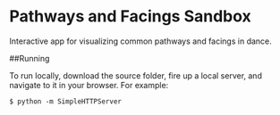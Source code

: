 # Pathways and Facings Sandbox


Interactive app for visualizing common pathways and facings in dance.

##Running

To run locally, download the source folder, fire up a local server, and navigate to it in your browser. For example:
```
$ python -m SimpleHTTPServer
```